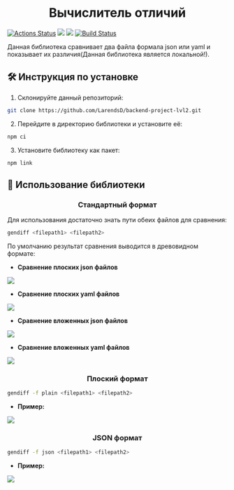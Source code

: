 <h1 align="center">
  Вычислитель отличий
</h1>

[![Actions Status](https://github.com/LarendsD/backend-project-lvl2/workflows/hexlet-check/badge.svg)](https://github.com/LarendsD/backend-project-lvl2/actions)
<a href="https://codeclimate.com/github/LarendsD/backend-project-lvl2/maintainability"><img src="https://api.codeclimate.com/v1/badges/4c990e456b902e949ff6/maintainability" /></a>
<a href="https://codeclimate.com/github/LarendsD/backend-project-lvl2/test_coverage"><img src="https://api.codeclimate.com/v1/badges/4c990e456b902e949ff6/test_coverage" /></a>
[![Build Status](https://app.travis-ci.com/LarendsD/backend-project-lvl2.svg?branch=main)](https://app.travis-ci.com/LarendsD/backend-project-lvl2)

Данная библиотека сравнивает два файла формала json или yaml и показывает их различия(Данная библиотека является локальной!).
## 🛠️ Инструкция по установке ##
1. Склонируйте данный репозиторий:
```bash
git clone https://github.com/LarendsD/backend-project-lvl2.git
```
2. Перейдите в директорию библиотеки и установите её:
```bash
npm ci
```
3. Установите библиотеку как пакет:
```bash
npm link
```
## :blue_book: Использование библиотеки ##
<h3 align="center">
  Стандартный формат
</h3>
Для использования достаточно знать пути обеих файлов для сравнения:

```bash
gendiff <filepath1> <filepath2>
```

По умолчанию результат сравнения выводится в древовидном формате:

- **Сравнение плоских json файлов**

<a href="https://asciinema.org/a/462554" target="_blank"><img src="https://asciinema.org/a/462554.svg" /></a>
- **Сравнение плоских yaml файлов**

<a href="https://asciinema.org/a/463305" target="_blank"><img src="https://asciinema.org/a/463305.svg" /></a>

- **Сравнение вложенных json файлов**

<a href="https://asciinema.org/a/465602" target="_blank"><img src="https://asciinema.org/a/465602.svg" /></a>

- **Сравнение вложенных yaml файлов**

<a href="https://asciinema.org/a/465607" target="_blank"><img src="https://asciinema.org/a/465607.svg" /></a>

<h3 align="center">
  Плоский формат
</h3>

```bash
gendiff -f plain <filepath1> <filepath2>
```

- **Пример:**

<a href="https://asciinema.org/a/467417" target="_blank"><img src="https://asciinema.org/a/467417.svg" /></a>

<h3 align="center">
  JSON формат
</h3>

```bash
gendiff -f json <filepath1> <filepath2>
```

- **Пример:**

<a href="https://asciinema.org/a/468093" target="_blank"><img src="https://asciinema.org/a/468093.svg" /></a>
